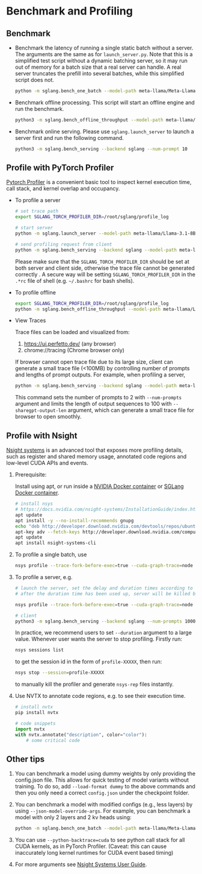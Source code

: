 # Benchmark and Profiling

## Benchmark

- Benchmark the latency of running a single static batch without a server. The arguments are the same as for `launch_server.py`.
  Note that this is a simplified test script without a dynamic batching server, so it may run out of memory for a batch size that a real server can handle. A real server truncates the prefill into several batches, while this simplified script does not.

  ```bash
  python -m sglang.bench_one_batch --model-path meta-llama/Meta-Llama-3.1-8B-Instruct --batch 32 --input-len 256 --output-len 32
  ```

- Benchmark offline processing. This script will start an offline engine and run the benchmark.

  ```bash
  python3 -m sglang.bench_offline_throughput --model-path meta-llama/Meta-Llama-3.1-8B-Instruct --num-prompts 10
  ```

- Benchmark online serving. Please use `sglang.launch_server` to launch a server first and run the following command.

  ```bash
  python3 -m sglang.bench_serving --backend sglang --num-prompt 10
  ```

## Profile with PyTorch Profiler

[Pytorch Profiler](https://pytorch.org/tutorials/recipes/recipes/profiler_recipe.html) is a convenient basic tool to inspect kernel execution time, call stack, and kernel overlap and occupancy.

- To profile a server

  ```bash
  # set trace path
  export SGLANG_TORCH_PROFILER_DIR=/root/sglang/profile_log

  # start server
  python -m sglang.launch_server --model-path meta-llama/Llama-3.1-8B-Instruct

  # send profiling request from client
  python -m sglang.bench_serving --backend sglang --model-path meta-llama/Llama-3.1-8B-Instruct --num-prompts 10 --sharegpt-output-len 100 --profile
  ```

  Please make sure that the `SGLANG_TORCH_PROFILER_DIR` should be set at both server and client side, otherwise the trace file cannot be generated correctly . A secure way will be setting `SGLANG_TORCH_PROFILER_DIR` in the `.*rc` file of shell (e.g. `~/.bashrc` for bash shells).

- To profile offline

  ```bash
  export SGLANG_TORCH_PROFILER_DIR=/root/sglang/profile_log
  python -m sglang.bench_offline_throughput --model-path meta-llama/Llama-3.1-8B-Instruct --dataset-name random --num-prompts 10 --profile --mem-frac=0.8
  ```

- View Traces

  Trace files can be loaded and visualized from:

  1. https://ui.perfetto.dev/ (any browser)
  2. chrome://tracing (Chrome browser only)

  If browser cannot open trace file due to its large size,
  client can generate a small trace file (<100MB) by controlling number of prompts and lengths of prompt outputs.
  For example, when profiling a server,

  ```bash
  python -m sglang.bench_serving --backend sglang --model-path meta-llama/Llama-3.1-8B-Instruct --num-prompts 2 --sharegpt-output-len 100 --profile
  ```

  This command sets the number of prompts to 2 with `--num-prompts` argument and limits the length of output sequences to 100 with `--sharegpt-output-len` argument, which can generate a small trace file for browser to open smoothly.

## Profile with Nsight

[Nsight systems](https://docs.nvidia.com/nsight-systems/) is an advanced tool that exposes more profiling details, such as register and shared memory usage, annotated code regions and low-level CUDA APIs and events.

1. Prerequisite:

   Install using apt, or run inside a [NVIDIA Docker container](https://catalog.ngc.nvidia.com/orgs/nvidia/containers/pytorch/tags) or [SGLang Docker container](https://github.com/sgl-project/sglang/tree/main/docker).

   ```bash
   # install nsys
   # https://docs.nvidia.com/nsight-systems/InstallationGuide/index.html
   apt update
   apt install -y --no-install-recommends gnupg
   echo "deb http://developer.download.nvidia.com/devtools/repos/ubuntu$(source /etc/lsb-release; echo "$DISTRIB_RELEASE" | tr -d .)/$(dpkg --print-architecture) /" | tee /etc/apt/sources.list.d/nvidia-devtools.list
   apt-key adv --fetch-keys http://developer.download.nvidia.com/compute/cuda/repos/ubuntu1804/x86_64/7fa2af80.pub
   apt update
   apt install nsight-systems-cli
   ```

2. To profile a single batch, use

   ```bash
   nsys profile --trace-fork-before-exec=true --cuda-graph-trace=node python3 -m sglang.bench_one_batch --model meta-llama/Meta-Llama-3-8B --batch-size 64 --input-len 512
   ```

3. To profile a server, e.g.

   ```bash
   # launch the server, set the delay and duration times according to needs
   # after the duration time has been used up, server will be killed by nsys

   nsys profile --trace-fork-before-exec=true --cuda-graph-trace=node -o sglang.out --delay 60 --duration 70 python3 -m sglang.launch_server --model-path meta-llama/Llama-3.1-8B-Instruct --disable-radix-cache

   # client
   python3 -m sglang.bench_serving --backend sglang --num-prompts 1000 --dataset-name random --random-input 1024 --random-output 512
   ```

   In practice, we recommend users to set `--duration` argument to a large value. Whenever user wants the server to stop profiling. Firstly run:

   ```bash
   nsys sessions list
   ```

   to get the session id in the form of `profile-XXXXX`, then run:

   ```bash
   nsys stop --session=profile-XXXXX
   ```

   to manually kill the profiler and generate `nsys-rep` files instantly.

4. Use NVTX to annotate code regions, e.g. to see their execution time.

   ```bash
   # install nvtx
   pip install nvtx
   ```

   ```python
   # code snippets
   import nvtx
   with nvtx.annotate("description", color="color"):
       # some critical code
   ```

## Other tips

1. You can benchmark a model using dummy weights by only providing the config.json file. This allows for quick testing of model variants without training. To do so, add `--load-format dummy` to the above commands and then you only need a correct `config.json` under the checkpoint folder.
2. You can benchmark a model with modified configs (e.g., less layers) by using `--json-model-override-args`. For example, you can benchmark a model with only 2 layers and 2 kv heads using:

   ```bash
   python -m sglang.bench_one_batch --model-path meta-llama/Meta-Llama-3.1-8B-Instruct --batch 32 --input-len 256 --output-len 32 --load-format dummy --json-model-override-args '{"num_hidden_layers": 1, "num_key_value_heads": 1}'
   ```

3. You can use `--python-backtrace=cuda` to see python call stack for all CUDA kernels, as in PyTorch Profiler. (Caveat: this can cause inaccurately long kernel runtimes for CUDA event based timing)
4. For more arguments see [Nsight Systems User Guide](https://docs.nvidia.com/nsight-systems/UserGuide/index.html).
